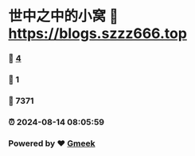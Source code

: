 # 世中之中的小窝 :link: https://blogs.szzz666.top 
### :page_facing_up: [4](https://blogs.szzz666.top/tag.html) 
### :speech_balloon: 1 
### :hibiscus: 7371 
### :alarm_clock: 2024-08-14 08:05:59 
### Powered by :heart: [Gmeek](https://github.com/Meekdai/Gmeek)
